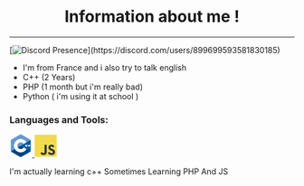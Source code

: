 

<h1 align="center">Information about me !</h1>

---

[![Discord Presence](https://lanyard-profile-readme.vercel.app/api/899699593581830185?theme=light&bg=809ecf&animated=false&hideDiscrim=true&borderRadius=30px&idleMessage=Probably%20doing%20something%20else...)](https://discord.com/users/899699593581830185)


  - I'm from France and i also try to talk english 
  - C++ (2 Years) 
  - PHP (1 month but i'm really bad) 
  - Python ( i'm using it at school )



<h3 align="left">Languages and Tools:</h3>
<p align="left"> <a href="https://www.w3schools.com/cpp/" target="_blank"> <img src="https://raw.githubusercontent.com/devicons/devicon/master/icons/cplusplus/cplusplus-original.svg" alt="cplusplus" width="40" height="40"/> </a> <a href="https://developer.mozilla.org/en-US/docs/Web/JavaScript" target="_blank"> <img src="https://raw.githubusercontent.com/devicons/devicon/master/icons/javascript/javascript-original.svg" alt="javascript" width="40" height="40"/> </a> <a height="40"/> 

I'm actually learning c++
Sometimes Learning PHP And JS

